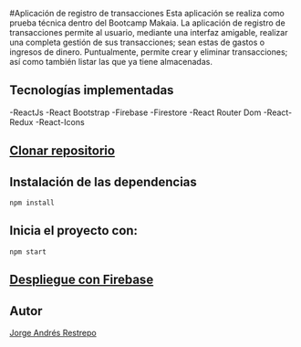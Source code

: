 #Aplicación de registro de transacciones
Esta aplicación se realiza como prueba técnica dentro del Bootcamp Makaia.
La aplicación de registro de transacciones permite al usuario, mediante una interfaz amigable, realizar una completa gestión de sus transacciones; sean estas de gastos o ingresos de dinero. Puntualmente, permite crear y eliminar transacciones; así como también listar las que ya tiene almacenadas.

## Tecnologías implementadas

-ReactJs
-React Bootstrap
-Firebase
-Firestore
-React Router Dom
-React-Redux
-React-Icons

## [Clonar repositorio](https://github.com/JorgeARA/prueba-tecnica-makaia.git)

## Instalación de las dependencias
`npm install`

## Inicia el proyecto con:
`npm start`

## [Despliegue con Firebase](https://prueba-tecnica-makaia.web.app/login)

## Autor
[Jorge Andrés Restrepo](https://github.com/JorgeARA) 
